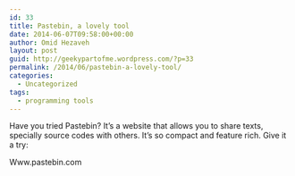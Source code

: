 ```yaml
---
id: 33
title: Pastebin, a lovely tool
date: 2014-06-07T09:58:00+00:00
author: Omid Hezaveh
layout: post
guid: http://geekypartofme.wordpress.com/?p=33
permalink: /2014/06/pastebin-a-lovely-tool/
categories:
  - Uncategorized
tags:
  - programming tools
---
```

Have you tried Pastebin? It&#8217;s a website that allows you to share texts, specially source codes with others. It&#8217;s so compact and feature rich. Give it a try:
  
Www.pastebin.com